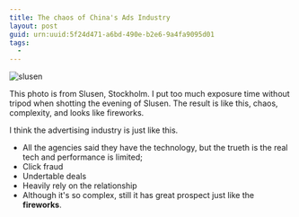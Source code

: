 ```yaml
---
title: The chaos of China's Ads Industry
layout: post
guid: urn:uuid:5f24d471-a6bd-490e-b2e6-9a4fa9095d01
tags:
  - 
---
```


![slusen](http://pic.yupoo.com/lishugo/DwyRyJn4/8OUsv.jpg)

This photo is from Slusen, Stockholm. I put too much exposure time without tripod when shotting the evening of Slusen. The result is like this, chaos, complexity, and looks like fireworks.

I think the advertising industry is just like this. 

*   All the agencies said they have the technology, but the trueth is the real tech and performance is limited;
*   Click fraud
*   Undertable deals
*   Heavily rely on the relationship
*   Although it's so complex, still it has great prospect just like the **fireworks**.


